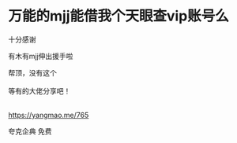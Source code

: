# 万能的mjj能借我个天眼查vip账号么


十分感谢<img src="static/image/smiley/default/lol.gif" smilieid="12" border="0" alt="" /> 

有木有mjj伸出援手啦

帮顶，没有这个<br />
<br />
等有的大佬分享吧！<br />
<br />
<img src="static/image/smiley/default/lol.gif" smilieid="12" border="0" alt="" /><img src="static/image/smiley/default/lol.gif" smilieid="12" border="0" alt="" /><img src="static/image/smiley/default/lol.gif" smilieid="12" border="0" alt="" />

https://yangmao.me/765<img id="aimg_Fp4n6" onclick="zoom(this, this.src, 0, 0, 0)" class="zoom" src="https://cdn.jsdelivr.net/gh/hishis/forum-master/public/images/patch.gif" onmouseover="img_onmouseoverfunc(this)" onload="thumbImg(this)" border="0" alt="" />

夸克企典 免费
